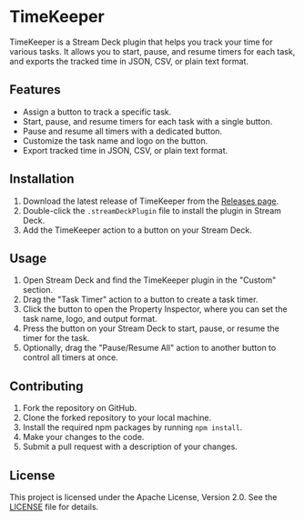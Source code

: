 # TimeKeeper

TimeKeeper is a Stream Deck plugin that helps you track your time for various tasks. It allows you to start, pause, and resume timers for each task, and exports the tracked time in JSON, CSV, or plain text format.

## Features

- Assign a button to track a specific task.
- Start, pause, and resume timers for each task with a single button.
- Pause and resume all timers with a dedicated button.
- Customize the task name and logo on the button.
- Export tracked time in JSON, CSV, or plain text format.

## Installation

1. Download the latest release of TimeKeeper from the [Releases page](https://github.com/dcampman/TimeKeeper/releases).
2. Double-click the `.streamDeckPlugin` file to install the plugin in Stream Deck.
3. Add the TimeKeeper action to a button on your Stream Deck.

## Usage

1. Open Stream Deck and find the TimeKeeper plugin in the "Custom" section.
2. Drag the "Task Timer" action to a button to create a task timer.
3. Click the button to open the Property Inspector, where you can set the task name, logo, and output format.
4. Press the button on your Stream Deck to start, pause, or resume the timer for the task.
5. Optionally, drag the "Pause/Resume All" action to another button to control all timers at once.

## Contributing

1. Fork the repository on GitHub.
2. Clone the forked repository to your local machine.
3. Install the required npm packages by running `npm install`.
4. Make your changes to the code.
5. Submit a pull request with a description of your changes.

## License

This project is licensed under the Apache License, Version 2.0. See the [LICENSE](LICENSE) file for details.
